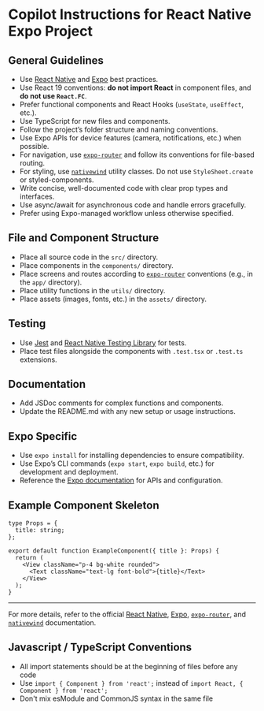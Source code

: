 # Copilot Instructions for React Native Expo Project

## General Guidelines
- Use [React Native](https://reactnative.dev/docs/environment-setup) and [Expo](https://expo.dev/) best practices.
- Use React 19 conventions: **do not import React** in component files, and **do not use `React.FC`**.
- Prefer functional components and React Hooks (`useState`, `useEffect`, etc.).
- Use TypeScript for new files and components.
- Follow the project’s folder structure and naming conventions.
- Use Expo APIs for device features (camera, notifications, etc.) when possible.
- For navigation, use [`expo-router`](https://expo.github.io/router/docs) and follow its conventions for file-based routing.
- For styling, use [`nativewind`](https://www.nativewind.dev/) utility classes. Do not use `StyleSheet.create` or styled-components.
- Write concise, well-documented code with clear prop types and interfaces.
- Use async/await for asynchronous code and handle errors gracefully.
- Prefer using Expo-managed workflow unless otherwise specified.

## File and Component Structure
- Place all source code in the `src/` directory.
- Place components in the `components/` directory.
- Place screens and routes according to [`expo-router`](https://expo.github.io/router/docs) conventions (e.g., in the `app/` directory).
- Place utility functions in the `utils/` directory.
- Place assets (images, fonts, etc.) in the `assets/` directory.

## Testing
- Use [Jest](https://jestjs.io/) and [React Native Testing Library](https://testing-library.com/docs/react-native-testing-library/intro/) for tests.
- Place test files alongside the components with `.test.tsx` or `.test.ts` extensions.

## Documentation
- Add JSDoc comments for complex functions and components.
- Update the README.md with any new setup or usage instructions.

## Expo Specific
- Use `expo install` for installing dependencies to ensure compatibility.
- Use Expo’s CLI commands (`expo start`, `expo build`, etc.) for development and deployment.
- Reference the [Expo documentation](https://docs.expo.dev/) for APIs and configuration.

## Example Component Skeleton

```tsx
type Props = {
  title: string;
};

export default function ExampleComponent({ title }: Props) {
  return (
    <View className="p-4 bg-white rounded">
      <Text className="text-lg font-bold">{title}</Text>
    </View>
  );
}
```

---

For more details, refer to the official [React Native](https://reactnative.dev/docs/environment-setup), [Expo](https://expo.dev/), [`expo-router`](https://expo.github.io/router/docs), and [`nativewind`](https://www.nativewind.dev/) documentation.

## Javascript / TypeScript Conventions

- All import statements should be at the beginning of files before any code
- Use `import { Component } from 'react';` instead of `import React, { Component } from 'react';`
- Don't mix esModule and CommonJS syntax in the same file
